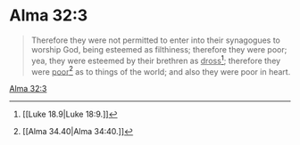# Alma 32:3

> Therefore they were not permitted to enter into their synagogues to worship God, being esteemed as filthiness; therefore they were poor; yea, they were esteemed by their brethren as <u>dross</u>[^a]; therefore they were <u>poor</u>[^b] as to things of the world; and also they were poor in heart.

[Alma 32:3](https://www.churchofjesuschrist.org/study/scriptures/bofm/alma/32?lang=eng&id=p3#p3)


[^a]: [[Luke 18.9|Luke 18:9.]]
[^b]: [[Alma 34.40|Alma 34:40.]]
